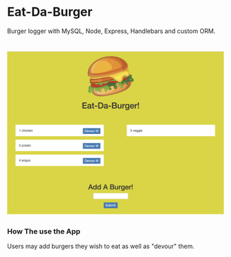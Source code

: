 # Eat-Da-Burger 
Burger logger with MySQL, Node, Express, Handlebars and custom ORM.

# ![Eat-Da-Burger App](public/assets/img/eatdaburger.png)

### How The use the App
Users may add burgers they wish to eat as well as "devour" them.